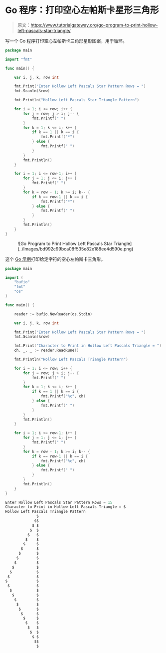 # Go 程序：打印空心左帕斯卡星形三角形

> 原文：<https://www.tutorialgateway.org/go-program-to-print-hollow-left-pascals-star-triangle/>

写一个 Go 程序打印空心左帕斯卡三角形星形图案，用于循环。

```go
package main

import "fmt"

func main() {

	var i, j, k, row int

	fmt.Print("Enter Hollow Left Pascals Star Pattern Rows = ")
	fmt.Scanln(&row)

	fmt.Println("Hollow Left Pascals Star Triangle Pattern")

	for i = 1; i <= row; i++ {
		for j = row; j > i; j-- {
			fmt.Printf(" ")
		}
		for k = 1; k <= i; k++ {
			if k == 1 || k == i {
				fmt.Printf("*")
			} else {
				fmt.Printf(" ")
			}
		}
		fmt.Println()
	}

	for i = 1; i <= row-1; i++ {
		for j = 1; j <= i; j++ {
			fmt.Printf(" ")
		}
		for k = row - 1; k >= i; k-- {
			if k == row-1 || k == i {
				fmt.Printf("*")
			} else {
				fmt.Printf(" ")
			}
		}
		fmt.Println()
	}
}
```

<figure class="wp-block-image size-large">![Go Program to Print Hollow Left Pascals Star Triangle](../Images/bd992c99bca08f535e82e188ee4d590e.png)</figure>

这个 [Go 示例](https://www.tutorialgateway.org/go-programs/)打印给定字符的空心左帕斯卡三角形。

```go
package main

import (
	"bufio"
	"fmt"
	"os"
)

func main() {

	reader := bufio.NewReader(os.Stdin)

	var i, j, k, row int

	fmt.Print("Enter Hollow Left Pascals Star Pattern Rows = ")
	fmt.Scanln(&row)

	fmt.Print("Character to Print in Hollow Left Pascals Triangle = ")
	ch, _, _ := reader.ReadRune()

	fmt.Println("Hollow Left Pascals Triangle Pattern")

	for i = 1; i <= row; i++ {
		for j = row; j > i; j-- {
			fmt.Printf(" ")
		}
		for k = 1; k <= i; k++ {
			if k == 1 || k == i {
				fmt.Printf("%c", ch)
			} else {
				fmt.Printf(" ")
			}
		}
		fmt.Println()
	}

	for i = 1; i <= row-1; i++ {
		for j = 1; j <= i; j++ {
			fmt.Printf(" ")
		}
		for k = row - 1; k >= i; k-- {
			if k == row-1 || k == i {
				fmt.Printf("%c", ch)
			} else {
				fmt.Printf(" ")
			}
		}
		fmt.Println()
	}
}
```

```go
Enter Hollow Left Pascals Star Pattern Rows = 15
Character to Print in Hollow Left Pascals Triangle = $
Hollow Left Pascals Triangle Pattern
              $
             $$
            $ $
           $  $
          $   $
         $    $
        $     $
       $      $
      $       $
     $        $
    $         $
   $          $
  $           $
 $            $
$             $
 $            $
  $           $
   $          $
    $         $
     $        $
      $       $
       $      $
        $     $
         $    $
          $   $
           $  $
            $ $
             $$
              $
```